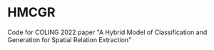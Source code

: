 # HMCGR
Code for COLING 2022 paper "A Hybrid Model of Classification and Generation for Spatial Relation Extraction" 
